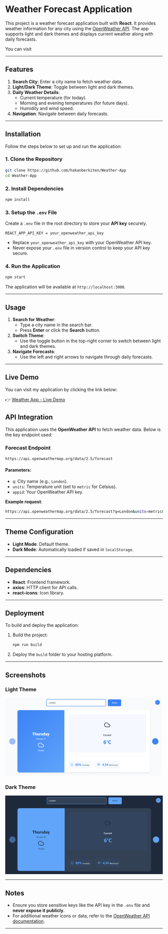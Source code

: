 
# Weather Forecast Application

This project is a weather forecast application built with **React**. It provides weather information for any city using the [OpenWeather API](https://openweathermap.org/api). The app supports light and dark themes and displays current weather along with daily forecasts.

You can visit

---

## Features

1. **Search City**: Enter a city name to fetch weather data.
2. **Light/Dark Theme**: Toggle between light and dark themes.
3. **Daily Weather Details**:
   - Current temperature (for today).
   - Morning and evening temperatures (for future days).
   - Humidity and wind speed.
4. **Navigation**: Navigate between daily forecasts.

---

## Installation

Follow the steps below to set up and run the application:

### 1. Clone the Repository

```bash
git clone https://github.com/hakanberkiten/Weather-App
cd Weather-App
```

### 2. Install Dependencies

```bash
npm install
```

### 3. Setup the `.env` File

Create a `.env` file in the root directory to store your **API key** securely.

```env
REACT_APP_API_KEY = your_openweather_api_key
```

- Replace `your_openweather_api_key` with your OpenWeather API key.
- Never expose your `.env` file in version control to keep your API key secure.

### 4. Run the Application

```bash
npm start
```

The application will be available at `http://localhost:3000`.

---

## Usage

1. **Search for Weather**:
   - Type a city name in the search bar.
   - Press **Enter** or click the **Search** button.
2. **Switch Theme**:
   - Use the toggle button in the top-right corner to switch between light and dark themes.
3. **Navigate Forecasts**:
   - Use the left and right arrows to navigate through daily forecasts.

---

## Live Demo

You can visit my application by clicking the link below:

👉 [Weather App - Live Demo](https://weather-app-beta-eight-96.vercel.app/)



## API Integration

This application uses the **OpenWeather API** to fetch weather data. Below is the key endpoint used:

### Forecast Endpoint

```bash
https://api.openweathermap.org/data/2.5/forecast
```

#### Parameters:
- `q`: City name (e.g., `London`).
- `units`: Temperature unit (set to `metric` for Celsius).
- `appid`: Your OpenWeather API key.

**Example request**:

```bash
https://api.openweathermap.org/data/2.5/forecast?q=London&units=metric&appid=your_openweather_api_key
```

---

## Theme Configuration

- **Light Mode**: Default theme.
- **Dark Mode**: Automatically loaded if saved in `localStorage`.

---

## Dependencies

- **React**: Frontend framework.
- **axios**: HTTP client for API calls.
- **react-icons**: Icon library.

---

## Deployment

To build and deploy the application:

1. Build the project:

   ```bash
   npm run build
   ```

2. Deploy the `build` folder to your hosting platform.

---

## Screenshots

### Light Theme

![Light Theme Screenshot](light-mode.png)

### Dark Theme

![Dark Theme Screenshot](dark-mode.png)

---

## Notes

- Ensure you store sensitive keys like the API key in the `.env` file and **never expose it publicly**.
- For additional weather icons or data, refer to the [OpenWeather API documentation](https://openweathermap.org/api).

---
